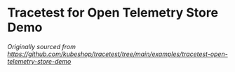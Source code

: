 # Tracetest for Open Telemetry Store Demo


_Originally sourced from https://github.com/kubeshop/tracetest/tree/main/examples/tracetest-open-telemetry-store-demo_
